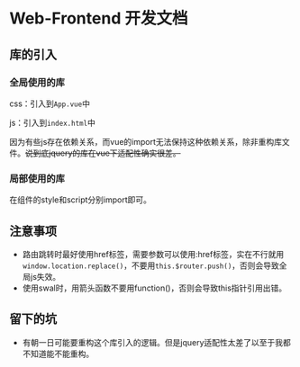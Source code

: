 # Web-Frontend 开发文档

## 库的引入

### 全局使用的库

css：引入到``App.vue``中

js：引入到``index.html``中

因为有些js存在依赖关系，而vue的import无法保持这种依赖关系，除非重构库文件。~~说到底jquery的库在vue下适配性确实很差。~~

### 局部使用的库

在组件的style和script分别import即可。

## 注意事项

- 路由跳转时最好使用href标签，需要参数可以使用:href标签，实在不行就用``window.location.replace()``，不要用``this.$router.push()``，否则会导致全局js失效。
- 使用swal时，用箭头函数不要用function()，否则会导致this指针引用出错。

## 留下的坑

- 有朝一日可能要重构这个库引入的逻辑。但是jquery适配性太差了以至于我都不知道能不能重构。


